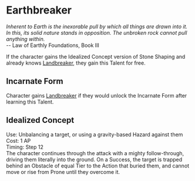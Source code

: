 # Earthbreaker

*Inherent to Earth is the inexorable pull by which all things are drawn into it. In this, its solid nature stands in opposition. The unbroken rock cannot pull anything within.*  
-- Law of Earthly Foundations, Book III

If the character gains the Idealized Concept version of Stone Shaping and already knows [Landbreaker](../../../General/Landbreaker.md), they gain this Talent for free.

## Incarnate Form
Character gains [Landbreaker](../../../General/Landbreaker.md) if they would unlock the Incarnate Form after learning this Talent.

## Idealized Concept
Use: Unbalancing a target, or using a gravity-based Hazard against them  
Cost: 1 AP  
Timing: Step 12  
The character continues through the attack with a mighty follow-through, driving them literally into the ground. On a Success, the target is trapped behind an Obstacle of equal Tier to the Action that buried them, and cannot move or rise from Prone until they overcome it.